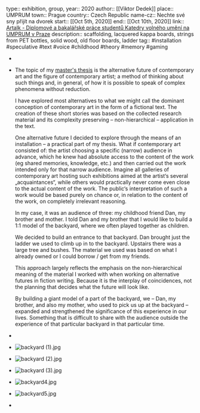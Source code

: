 type:: exhibition, group,
year:: 2020
author:: [[Viktor Dedek]] 
place:: UMPRUM
town:: Prague
country:: Czech Republic
name-cz:: Nechte své sny přijít na dvorek
start:: [[Oct 5th, 2020]] 
end:: [[Oct 10th, 2020]] 
link:: [Artalk - Diplomové a bakalářské práce studentů Katedry volného umění na UMPRUM v Praze](https://artalk.info/news/diplomove-a-bakalarske-prace-studentu-katedry-volneho-umeni-na-umprum-v-praze)
description:: scaffolding, lacquered kappa boards, strings from PET bottles, solid wood, old floor boards, ladder
tag:: #installation #speculative #text #voice #childhood #theory #memory #gaming

-
- The topic of my [master's thesis](https://www.viktordedek.com/assets/dedek_diplomova_prace.pdf) is the alternative future of contemporary art and the figure of contemporary artist; a method of thinking about such things and, in general, of how it is possible to speak of complex phenomena without reduction.
  
  I have explored most alternatives to what we might call the dominant conception of contemporary art in the form of a fictional text. The creation of these short stories was based on the collected research material and its complexity preserving – non-hierarchical – application in the text.
  
  One alternative future I decided to explore through the means of an installation – a practical part of my thesis.
  What if contemporary art consisted of: the artist choosing a specific (narrow) audience in advance, which he knew had absolute access to the content of the work (eg shared memories, knowledge, etc.) and then carried out the work intended only for that narrow audience. Imagine all galleries of contemporary art hosting such exhibitions aimed at the artist‘s several „acquaintances“, while others would practically never come even close to the actual content of the work. The public‘s interpretation of such a work would be based purely on chance or, in relation to the content of the work, on completely irrelevant reasoning.
  
  In my case, it was an audience of three: my childhood friend Dan, my brother and mother. I told Dan and my brother that I would like to build a 1:1 model of the backyard, where we often played together as children.
  
  We decided to build an entrance to that backyard. Dan brought just the ladder we used to climb up in to the backyard. Upstairs there was a large tree and bushes. The material we used was based on what I already owned or I could borrow / get from my friends.
  
  This approach largely reflects the emphasis on the non-hierarchical meaning of the material I worked with when working on alternative futures in fiction writing. Because it is the interplay of coincidences, not the planning that decides what the future will look like.
  
  By building a giant model of a part of the backyard, we – Dan, my brother, and also my mother, who used to pick us up at the backyard – expanded and strengthened the significance of this experience in our lives. Something that is difficult to share with the audience outside the experience of that particular backyard in that particular time.
-
- ![backyard (1).jpg](../assets/backyard_(1)_1711282334096_0.jpg)
- ![backyard (2).jpg](../assets/backyard_(2)_1711282339514_0.jpg)
- ![backyard (3).jpg](../assets/backyard_(3)_1711282344777_0.jpg)
- ![backyard4.jpg](../assets/backyard4_1711282349756_0.jpg)
- ![backyard5.jpg](../assets/backyard5_1711282355809_0.jpg)
-